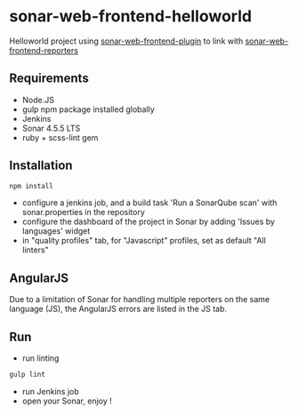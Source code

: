 # sonar-web-frontend-helloworld

Helloworld project using [sonar-web-frontend-plugin](https://github.com/groupe-sii/sonar-web-frontend-plugin) to link with [sonar-web-frontend-reporters](https://github.com/groupe-sii/sonar-web-frontend-reporters)

## Requirements

- Node.JS
- gulp npm package installed globally
- Jenkins
- Sonar 4.5.5 LTS
- ruby + scss-lint gem

## Installation

```Javascript
npm install
```

- configure a jenkins job, and a build task 'Run a SonarQube scan' with sonar.properties in the repository
- configure the dashboard of the project in Sonar by adding 'Issues by languages' widget
- in "quality profiles" tab, for "Javascript" profiles, set as default "All linters"

## AngularJS

Due to a limitation of Sonar for handling multiple reporters on the same language (JS), the AngularJS errors are listed in the JS tab.

## Run

- run linting

```Javascript
gulp lint
```

- run Jenkins job
- open your Sonar, enjoy !
